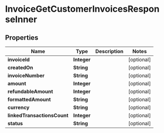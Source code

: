 

# InvoiceGetCustomerInvoicesResponseInner


## Properties

| Name | Type | Description | Notes |
|------------ | ------------- | ------------- | -------------|
|**invoiceId** | **Integer** |  |  [optional] |
|**createdOn** | **String** |  |  [optional] |
|**invoiceNumber** | **String** |  |  [optional] |
|**amount** | **Integer** |  |  [optional] |
|**refundableAmount** | **Integer** |  |  [optional] |
|**formattedAmount** | **String** |  |  [optional] |
|**currency** | **String** |  |  [optional] |
|**linkedTransactionsCount** | **Integer** |  |  [optional] |
|**status** | **String** |  |  [optional] |



